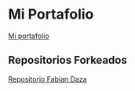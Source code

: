 # Mi Portafolio 
[Mi portafolio](https://github.com/MilangelaG/portafolio.git)
## Repositorios Forkeados
[Repositorio Fabian Daza](https://github.com/MilangelaG/fabi-daza.github.io.git)

